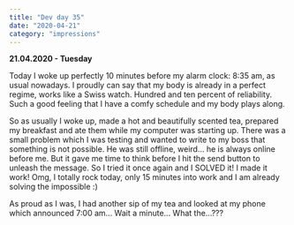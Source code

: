 ```yaml
---
title: "Dev day 35"
date: "2020-04-21"
category: "impressions"
---
```


**21.04.2020 - Tuesday**

Today I woke up perfectly 10 minutes before my alarm clock: 8:35 am, as usual nowadays. I proudly can say that my body is already in a perfect regime, works like a Swiss watch. Hundred and ten percent of reliability. Such a good feeling that I have a comfy schedule and my body plays along.

So as usually I woke up, made a hot and beautifully scented tea, prepared my breakfast and ate them while my computer was starting up. There was a small problem which I was testing and wanted to write to my boss that something is not possible. He was still offline, weird... he is always online before me. But it gave me time to think before I hit the send button to unleash the message. So I tried it once again and I SOLVED it! I made it work! Omg, I totally rock today, only 15 minutes into work and I am already solving the impossible :) 

As proud as I was, I had another sip of my tea and looked at my phone which announced 7:00 am... Wait a minute... What the...???



